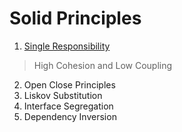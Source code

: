 # Solid Principles
1. [Single Responsibility](https://github.com/AnuragKSinha/solidPrinciples/tree/main/docs/SRP/README.md)
  > High Cohesion and Low Coupling 
2. Open Close Principles
3. Liskov Substitution
4. Interface Segregation 
5. Dependency Inversion

